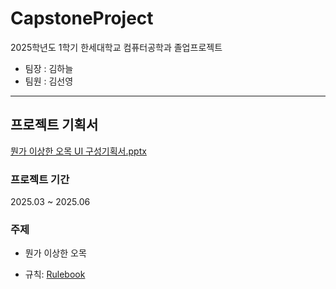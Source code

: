 # CapstoneProject

2025학년도 1학기 한세대학교 컴퓨터공학과 졸업프로젝트

- 팀장 : 김하늘
- 팀원 : 김선영

* * *

## 프로젝트 기획서
[뭔가 이상한 오목 UI 구성기획서.pptx](https://github.com/kimhaneu1/CapstoneProject/raw/refs/heads/kimhaneu1-add-docs/docs/%EB%AD%94%EA%B0%80%20%EC%9D%B4%EC%83%81%ED%95%9C%20%EC%98%A4%EB%AA%A9%20UI%20%EA%B5%AC%EC%84%B1%EA%B8%B0%ED%9A%8D%EC%84%9C.pptx)

### 프로젝트 기간
2025.03 ~ 2025.06

### 주제

- 뭔가 이상한 오목

- 규칙: [Rulebook](https://github.com/kimhaneu1/capstone_project/wiki/Rulebook)

